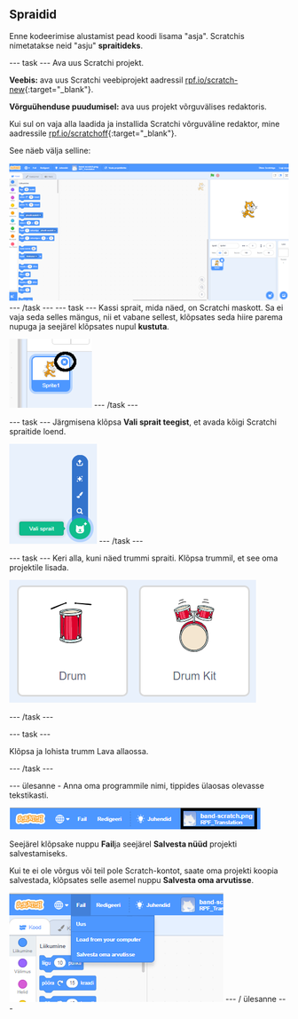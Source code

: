 ## Spraidid

Enne kodeerimise alustamist pead koodi lisama "asja". Scratchis nimetatakse neid "asju" **spraitideks**.

\--- task \--- Ava uus Scratchi projekt.

**Veebis:** ava uus Scratchi veebiprojekt aadressil [rpf.io/scratch-new](http://rpf.io/scratch-new){:target="_blank"}.

**Võrguühenduse puudumisel:** ava uus projekt võrguvälises redaktoris.

Kui sul on vaja alla laadida ja installida Scratchi võrguväline redaktor, mine aadressile [rpf.io/scratchoff](http://rpf.io/scratchoff){:target="_blank"}.

See näeb välja selline:

![ekraanipilt](images/band-scratch.png) \--- /task \--- \--- task \--- Kassi sprait, mida näed, on Scratchi maskott. Sa ei vaja seda selles mängus, nii et vabane sellest, klõpsates seda hiire parema nupuga ja seejärel klõpsates nupul **kustuta**.

![ekraanipilt](images/band-delete-annotated.png) \--- /task \---

\--- task \--- Järgmisena klõpsa **Vali sprait teegist**, et avada kõigi Scratchi spraitide loend.

![ekraanipilt](images/band-sprite-library.png) \--- /task \---

\--- task \--- Keri alla, kuni näed trummi spraiti. Klõpsa trummil, et see oma projektile lisada.

![ekraanipilt](images/band-sprite-drum.png)

\--- /task \---

\--- task \---

Klõpsa ja lohista trumm Lava allaossa.

\--- /task \---

\--- ülesanne - Anna oma programmile nimi, tippides ülaosas olevasse tekstikasti.

![nimi](images/band-name-annotated.png)

Seejärel klõpsake nuppu **Fail**ja seejärel **Salvesta nüüd** projekti salvestamiseks.

Kui te ei ole võrgus või teil pole Scratch-kontot, saate oma projekti koopia salvestada, klõpsates selle asemel nuppu **Salvesta oma arvutisse**.

![ekraanipilt](images/band-save.png) \--- / ülesanne \---